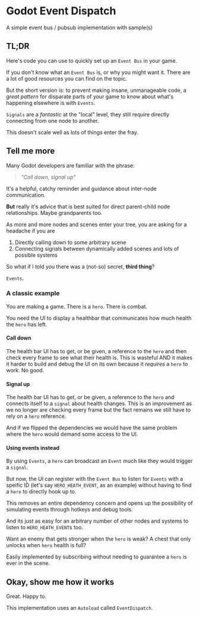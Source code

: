 # Godot Event Dispatch
A simple event bus / pubsub implementation with sample(s)

## TL;DR 
Here's code you can use to quickly set up an `Event Bus` in your game. 

If you don't know what an `Event Bus` is, or why you might want it. There are a lot of good resources you can find on the topic. 

But the short version is: to prevent making insane, unmanageable code, a _great pattern_ for disparate parts of your game to know about what's happening elsewhere is with `Events`. 

`Signals` are a _fantastic_ at the "local" level, they still require directly connecting from one node to another. 

This doesn't scale well as lots of things enter the fray. 


## Tell me more
Many Godot developers are familiar with the phrase:

> _"Call down, signal up"_

It's a helpful, catchy reminder and guidance about inter-node communication. 

**But** really it's advice that is best suited for direct parent-child node relationships. Maybe grandparents too. 

As more and more nodes and scenes enter your tree, you are asking for a headache if you are 

1. Directly calling down to some arbitrary scene 
2. Connecting signals between dynamically added scenes and lots of possible systems

So what if I told you there was a (not-so) secret, **third thing**?

`Events`. 

### A classic example
You are making a game. 
There is a `hero`. 
There is combat. 

You need the UI to display a healthbar that communicates how much health the `hero` has left. 

#### Call down
The health bar UI has to get, or be given, a reference to the `hero` and then check every frame to see what their health is. 
This is wasteful AND it makes it harder to build and debug the UI on its own because it _requires_ a `hero` to work. No good. 


#### Signal up
The health bar UI has to get, or be given, a reference to the `hero` and connects itself to a `signal` about health changes. This is an improvement as we no longer are checking every frame but the fact remains we still have to rely on a `hero` reference. 

And if we flipped the dependencies we would have the same problem where the `hero` would demand some access to the UI. 


#### Using events instead
By using `Events`, a `hero` can broadcast an `Event` much like they would trigger a `signal`. 

But now, the UI can register with the `Event Bus` to listen for `Events` with a speific ID (let's say `HERO_HEATH_EVENT`, as an example) without having to find a `hero` to directly hook up to. 

This removes an entire dependency concern and opens up the possibility of simulating events through hotkeys and debug tools. 

And its just as easy for an arbitrary number of other nodes and systems to listen to `HERO_HEATH_EVENT`s too. 

Want an enemy that gets stronger when the `hero` is weak? 
A chest that only unlocks when `hero` health is full? 

Easily implemented by subscribing without needing to guarantee a `hero` is ever in the scene. 


## Okay, show me how it works
Great. Happy to. 

This implementation uses an `Autoload` called `EventDispatch`. 

